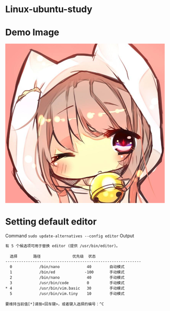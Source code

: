 ﻿# Linux-ubuntu-study



# Demo Image
![Demo Image](assets/demo.jpg)


# Setting default editor
Command ``` sudo update-alternatives --config editor ```
Output
```
有 5 个候选项可用于替换 editor (提供 /usr/bin/editor)。

  选择       路径              优先级  状态
------------------------------------------------------------
  0            /bin/nano            40        自动模式
  1            /bin/ed             -100       手动模式
  2            /bin/nano            40        手动模式
  3            /usr/bin/code        0         手动模式
* 4            /usr/bin/vim.basic   30        手动模式
  5            /usr/bin/vim.tiny    10        手动模式

要维持当前值[*]请按<回车键>，或者键入选择的编号：^C
```

